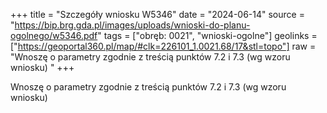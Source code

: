 +++
title = "Szczegóły wniosku W5346"
date = "2024-06-14"
source = "https://bip.brg.gda.pl/images/uploads/wnioski-do-planu-ogolnego/w5346.pdf"
tags = ["obręb: 0021", "wnioski-ogolne"]
geolinks = ["https://geoportal360.pl/map/#clk=226101_1.0021.68/17&stl=topo"]
raw = "Wnoszę o parametry zgodnie z treścią punktów 7.2 i 7.3 (wg wzoru wniosku) "
+++

Wnoszę o parametry zgodnie z treścią punktów 7.2 i 7.3 (wg wzoru wniosku)



